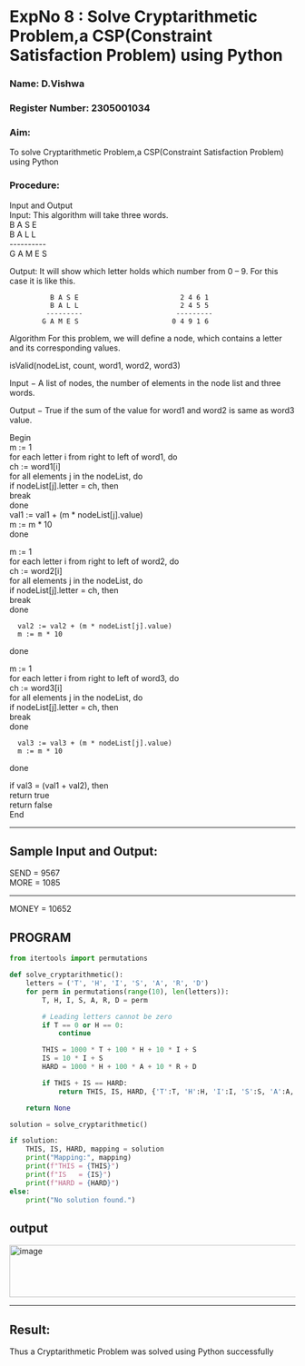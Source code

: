 <h1>ExpNo 8 : Solve Cryptarithmetic Problem,a CSP(Constraint Satisfaction Problem) using Python</h1> 
<h3>Name: D.Vishwa        </h3>
<h3>Register Number: 2305001034  </h3>
<H3>Aim:</H3>
<p>
    To solve Cryptarithmetic Problem,a CSP(Constraint Satisfaction Problem) using Python
</p>
<h3>Procedure:</h3>
Input and Output
<br>Input:
This algorithm will take three words.
<br> B A S E<br>
    B A L L<br>
           ----------<br>
           G A M E S<br>

Output:
It will show which letter holds which number from 0 – 9.
For this case it is like this.

              B A S E                         2 4 6 1
              B A L L                         2 4 5 5
             ---------                       ---------
            G A M E S                       0 4 9 1 6
Algorithm
For this problem, we will define a node, which contains a letter and its corresponding values.<br>

isValid(nodeList, count, word1, word2, word3)<br>

Input − A list of nodes, the number of elements in the node list and three words.<br>

Output − True if the sum of the value for word1 and word2 is same as word3 value.<br>

Begin<br>
   m := 1<br>
   for each letter i from right to left of word1, do<br>
      ch := word1[i]<br>
      for all elements j in the nodeList, do<br>
         if nodeList[j].letter = ch, then<br>
            break<br>
      done<br>
      val1 := val1 + (m * nodeList[j].value)<br>
      m := m * 10<br>
   done<br>

   m := 1<br>
   for each letter i from right to left of word2, do<br>
      ch := word2[i]<br>
      for all elements j in the nodeList, do<br>
         if nodeList[j].letter = ch, then<br>
            break<br>
      done<br>

      val2 := val2 + (m * nodeList[j].value)
      m := m * 10
   done<br>

   m := 1<br>
   for each letter i from right to left of word3, do<br>
      ch := word3[i]<br>
      for all elements j in the nodeList, do<br>
         if nodeList[j].letter = ch, then<br>
            break<br>
      done<br>

      val3 := val3 + (m * nodeList[j].value)
      m := m * 10
   done<br>

   if val3 = (val1 + val2), then<br>
      return true<br>
   return false<br>
End<br>

<hr>
<h2>Sample Input and Output:</h2>
SEND = 9567<br>
MORE = 1085<br>
<hr>
MONEY = 10652<br>

## PROGRAM
```Python
from itertools import permutations

def solve_cryptarithmetic():
    letters = ('T', 'H', 'I', 'S', 'A', 'R', 'D')
    for perm in permutations(range(10), len(letters)):
        T, H, I, S, A, R, D = perm

        # Leading letters cannot be zero
        if T == 0 or H == 0:
            continue

        THIS = 1000 * T + 100 * H + 10 * I + S
        IS = 10 * I + S
        HARD = 1000 * H + 100 * A + 10 * R + D

        if THIS + IS == HARD:
            return THIS, IS, HARD, {'T':T, 'H':H, 'I':I, 'S':S, 'A':A, 'R':R, 'D':D}

    return None

solution = solve_cryptarithmetic()

if solution:
    THIS, IS, HARD, mapping = solution
    print("Mapping:", mapping)
    print(f"THIS = {THIS}")
    print(f"IS   = {IS}")
    print(f"HARD = {HARD}")
else:
    print("No solution found.")


```

## output

<img width="943" height="92" alt="image" src="https://github.com/user-attachments/assets/6824eec8-e6ad-4026-9a49-6a6a69586331" />



<hr>
<h2>Result:</h2>
<p> Thus a Cryptarithmetic Problem was solved using Python successfully</p>
